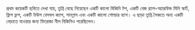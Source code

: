 প্রথম কয়েকটি ছবিতে দেখা যায়, তৃপ্তি বেছে নিয়েছেন একটি কালো বিকিনি টপ, একটি বেজ র‍্যাপ-অ্যারাউন্ড মিনি স্কার্ট, ফ্লিপ ফ্লপ, একটি টাউপ বেসবল ক্যাপ, সানগ্লাস এবং একটি কালো শোল্ডার ব্যাগ। এ ছাড়া তৃপ্তি সৈকতে অন্য একটি বেড়াতে যাওয়ার জন্য ফিরোজা নীল বিকিনিও পরেছিলেন।
